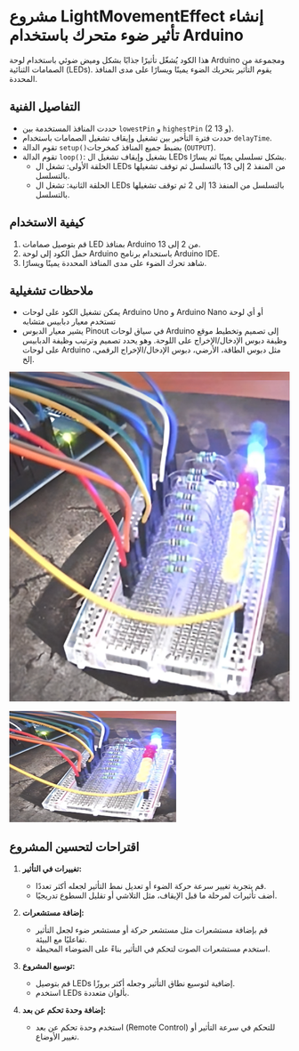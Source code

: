 # مشروع LightMovementEffect إنشاء تأثير ضوء متحرك باستخدام Arduino

هذا الكود يُشغّل تأثيرًا جذابًا بشكل وميض ضوئي باستخدام لوحة Arduino ومجموعة من الصمامات الثنائية (LEDs). يقوم التأثير بتحريك الضوء يمينًا ويسارًا على مدى المنافذ المحددة.

## التفاصيل الفنية

- حددت المنافذ المستخدمة بين `lowestPin` و `highestPin` (2 و 13).
- حددت فترة التأخير بين تشغيل وإيقاف تشغيل الصمامات باستخدام `delayTime`.
- تقوم الدالة `setup()`بضبط جميع المنافذ كمخرجات (`OUTPUT`).
- تقوم الدالة `loop()`: بشغيل وإيقاف تشغيل ال LEDs بشكل تسلسلي يمينًا ثم يسارًا.
  - الحلقة الأولى: تشغل ال LEDs من المنفذ 2 إلى 13 بالتسلسل ثم توقف تشغيلها بالتسلسل.
  - الحلقة الثانية: تشغل ال LEDs بالتسلسل من المنفذ 13 إلى 2 ثم توقف تشغيلها بالتسلسل.

## كيفية الاستخدام

1. قم بتوصيل صمامات LED بمنافذ Arduino من 2 إلى 13.
2. حمل الكود إلى لوحة Arduino باستخدام برنامج Arduino IDE.
3. شاهد تحرك الضوء على مدى المنافذ المحددة يمينًا ويسارًا.



## ملاحظات تشغيلية

- يمكن تشغيل الكود على لوحات Arduino Uno و Arduino Nano أو أي لوحة تستخدم معيار دبابيس متشابه
- يشير معيار الدبوس Pinout في سياق لوحات Arduino إلى تصميم وتخطيط موقع وظيفة دبوس الإدخال/الإخراج على اللوحة. وهو يحدد تصميم وترتيب وظيفة الدبابيس على لوحات Arduino مثل دبوس الطاقة، الأرضي، دبوس الإدخال/الإخراج الرقمي، إلخ.

![صورة المشروع](https://github.com/abdelazizyusuf/mechatechy/raw/main/images/LME1.png)


<img src="https://github.com/abdelazizyusuf/mechatechy/raw/main/images/LME1.png" alt="صورة المشروع" width="300" height="200">




## اقتراحات لتحسين المشروع



1. **تغييرات في التأثير:**
   - قم بتجربة تغيير سرعة حركة الضوء أو تعديل نمط التأثير لجعله أكثر تعددًا.
   - أضف تأثيرات لمرحلة ما قبل الإيقاف، مثل التلاشي أو تقليل السطوع تدريجيًا.

2. **إضافة مستشعرات:**
   - قم بإضافة مستشعرات مثل مستشعر حركة أو مستشعر ضوء لجعل التأثير تفاعليًا مع البيئة.
   - استخدم مستشعرات الصوت لتحكم في التأثير بناءً على الضوضاء المحيطة.

3. **توسيع المشروع:**
   - قم بتوصيل LEDs إضافية لتوسيع نطاق التأثير وجعله أكثر بروزًا.
   - استخدم LEDs بألوان متعددة.

6. **إضافة وحدة تحكم عن بعد:**
   - استخدم وحدة تحكم عن بعد (Remote Control) للتحكم في سرعة التأثير أو تغيير الأوضاع.






